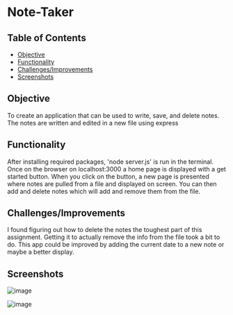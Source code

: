 # Note-Taker

## Table of Contents

- [Objective](#Objective)
- [Functionality](#Functionality)
- [Challenges/Improvements](#Challenges/Improvements)
- [Screenshots](#Screenshots)

## Objective

To create an application that can be used to write, save, and delete notes. The notes are written and edited in a new file using express 

## Functionality

After installing required packages, 'node server.js' is run in the terminal. Once on the browser on localhost:3000 a home page is displayed with a get started button. When you click on the button, a new page is presented where notes are pulled from a file and displayed on screen. You can then add and delete notes which will add and remove them from the file.

## Challenges/Improvements

I found figuring out how to delete the notes the toughest part of this assignment. Getting it to actually remove the info from the file took a bit to do. This app could be improved by adding the current date to a new note or maybe a better display.

## Screenshots

![image](https://user-images.githubusercontent.com/69565347/97825722-54d59680-1c74-11eb-8b83-5fd8a984e71f.png)

![image](https://user-images.githubusercontent.com/69565347/97826226-de399880-1c75-11eb-9b75-bb4978c00ae8.png)


